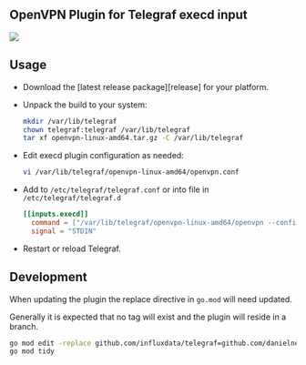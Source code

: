 OpenVPN Plugin for Telegraf execd input
---
![](https://github.com/danielnelson/telegraf-execd-plugins/workflows/Build/badge.svg)


## Usage

- Download the [latest release package][release] for your platform.

- Unpack the build to your system:
  ```sh
  mkdir /var/lib/telegraf
  chown telegraf:telegraf /var/lib/telegraf
  tar xf openvpn-linux-amd64.tar.gz -C /var/lib/telegraf
  ```

- Edit execd plugin configuration as needed:
  ```sh
  vi /var/lib/telegraf/openvpn-linux-amd64/openvpn.conf
  ```

- Add to `/etc/telegraf/telegraf.conf` or into file in `/etc/telegraf/telegraf.d`
  ```toml
  [[inputs.execd]]
    command = ["/var/lib/telegraf/openvpn-linux-amd64/openvpn --config /var/lib/telegraf/openvpn-linux-amd64/openvpn.conf"]
    signal = "STDIN"
  ```

- Restart or reload Telegraf.

## Development

When updating the plugin the replace directive in `go.mod` will need updated.

Generally it is expected that no tag will exist and the plugin will reside in a branch.
```sh
go mod edit -replace github.com/influxdata/telegraf=github.com/danielnelson/telegraf@openvpn-input
go mod tidy
```


[releases]: https://github.com/danielnelson/telegraf-execd-openvpn/releases/latest
